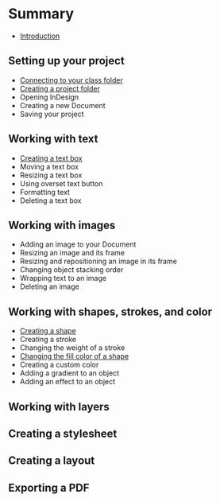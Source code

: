 # Summary

* [Introduction](README.md)

## Setting up your project
* [Connecting to your class folder](connecting-to-your-class-folder.md)
* [Creating a project folder](creating-a-project-folder.md)
* Opening InDesign
* Creating a new Document
* Saving your project

## Working with text
* [Creating a text box](creating-a-text-box.md)
* Moving a text box
* Resizing a text box
* Using overset text button
* Formatting text
* Deleting a text box

## Working with images
* Adding an image to your Document
* Resizing an image and its frame
* Resizing and repositioning an image in its frame
* Changing object stacking order
* Wrapping text to an image
* Deleting an image

## Working with shapes, strokes, and color
* [Creating a shape](creating-a-shape.md)
* Creating a stroke
* Changing the weight of a stroke
* [Changing the fill color of a shape](changing-a-shapes-fill-color.md)
* Creating a custom color
* Adding a gradient to an object
* Adding an effect to an object

## Working with layers

## Creating a stylesheet

## Creating a layout

## Exporting a PDF

